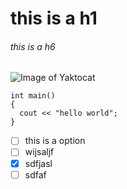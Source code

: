 # this is a h1
###### this is a h6
![Image of Yaktocat](https://octodex.github.com/images/yaktocat.png)
```
int main()
{
  cout << "hello world";
}
```
- [ ] this is a option
- [ ] wijsaljf
- [x] sdfjasl
- [ ] sdfaf
